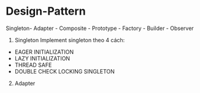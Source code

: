 # Design-Pattern
Singleton- Adapter - Composite - Prototype - Factory - Builder - Observer

1. Singleton
Implement singleton theo 4 cách:
- EAGER INITIALIZATION
- LAZY INITIALIZATION
- THREAD SAFE
- DOUBLE CHECK LOCKING SINGLETON

2. Adapter
